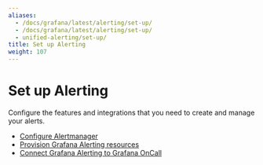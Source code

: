 ```yaml
---
aliases:
  - /docs/grafana/latest/alerting/set-up/
  - /docs/grafana/latest/alerting/set-up/
  - unified-alerting/set-up/
title: Set up Alerting
weight: 107
---
```


# Set up Alerting

Configure the features and integrations that you need to create and manage your alerts.

- [Configure Alertmanager](https://grafana.com/docs/grafana/latest/alerting/set-up/configure-alertmanager/)
- [Provision Grafana Alerting resources](https://grafana.com/docs/grafana/latest/alerting/set-up/provision-alerting-resources/)
- [Connect Grafana Alerting to Grafana OnCall](https://grafana.com/docs/oncall/latest/integrations/available-integrations/add-grafana-alerting/)
